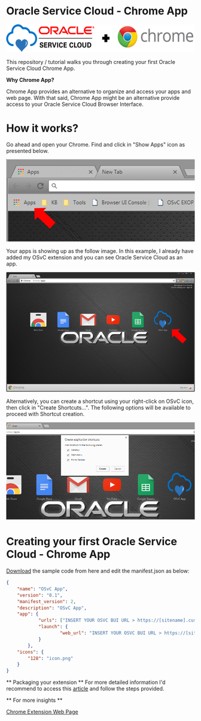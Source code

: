 # Oracle Service Cloud - Chrome App

<p align="center"><img src ="https://github.com/eferreira07/OSvC-Chrome-App/blob/master/img/osvc_chrome.png"/></p>

This repository / tutorial walks you through creating your first Oracle Service Cloud Chrome App.

**Why Chrome App?**

Chrome App provides an alternative to organize and access your apps and web page. With that said, Chrome App might be an alternative provide access to your Oracle Service Cloud Browser Interface.

# How it works?
Go ahead and open your Chrome. Find and click in "Show Apps" icon as presented below.

<p align="center"><img src ="https://github.com/eferreira07/OSvC-Chrome-App/blob/master/img/step-1.png"/></p>

Your apps is showing up as the follow image. In this example, I already have added my OSvC extension and you can see Oracle Service Cloud as an app.

<p align="center"><img src ="https://github.com/eferreira07/OSvC-Chrome-App/blob/master/img/step-2.png"/></p>

Alternatively, you can create a shortcut using your right-click on OSvC icon, then click in "Create Shortcuts...". The following options will be available to proceed with Shortcut creation.

<p align="center"><img src ="https://github.com/eferreira07/OSvC-Chrome-App/blob/master/img/step-3.png"/></p>

# Creating your first Oracle Service Cloud - Chrome App

[Download](https://github.com/eferreira07/OSvC-Chrome-App/raw/master/osvc_chrome_app.zip) the sample code from here and edit the   manifest.json as below:

```json
{
	"name": "OSvC App",
	"version": "0.1",
	"manifest_version": 2,
	"description": "OSvC App",
	"app": {
        	"urls": ["INSERT YOUR OSVC BUI URL > https://[sitename].custhelp.com/AgentWeb/"],
        	"launch": {
            		"web_url": "INSERT YOUR OSVC BUI URL > https://[sitename].custhelp.com/AgentWeb/"
        	}
    	},
	"icons": {
		"128": "icon.png"
	}
}

```

** Packaging your extension **
For more detailed information I'd recommend to access this [article](https://developer.chrome.com/extensions/packaging) and follow the steps provided.

** For more insights **

[Chrome Extension Web Page](https://developer.chrome.com/extensions/samples)
